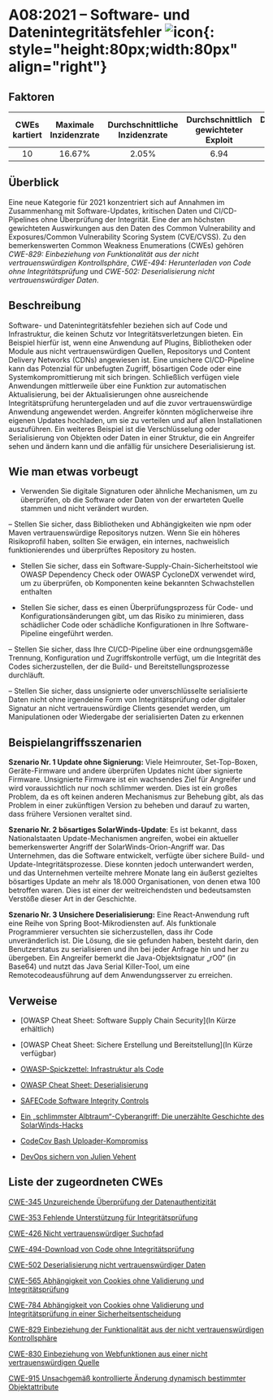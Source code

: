 # A08:2021 – Software- und Datenintegritätsfehler ![icon](assets/TOP_10_Icons_Final_Software_and_Data_Integrity_Failures.png){: style="height:80px;width:80px" align="right"}

## Faktoren

| CWEs kartiert | Maximale Inzidenzrate | Durchschnittliche Inzidenzrate | Durchschnittlich gewichteter Exploit | Durchschnittliche gewichtete Auswirkung | Maximale Abdeckung | Durchschnittliche Abdeckung | Gesamtzahl der Vorkommen | CVEs insgesamt |
|:-------------:|:--------------------:|:--------------------:|:--------------:|:--------------:|:----------------------:|:---------------------:|:-------------------:|:------------:|
| 10          | 16.67%             | 2.05%              | 6.94                 | 7.94                | 75.04%       | 45.35%       | 47,972            | 1,152      |

## Überblick

Eine neue Kategorie für 2021 konzentriert sich auf Annahmen im Zusammenhang mit Software-Updates, kritischen Daten und CI/CD-Pipelines ohne Überprüfung der Integrität. Eine der am höchsten gewichteten Auswirkungen aus den Daten des Common Vulnerability and Exposures/Common Vulnerability Scoring System (CVE/CVSS). Zu den bemerkenswerten Common Weakness Enumerations (CWEs) gehören *CWE-829: Einbeziehung von Funktionalität aus der nicht vertrauenswürdigen Kontrollsphäre*, *CWE-494: Herunterladen von Code ohne Integritätsprüfung* und *CWE-502: Deserialisierung nicht vertrauenswürdiger Daten*.

## Beschreibung

Software- und Datenintegritätsfehler beziehen sich auf Code und Infrastruktur, die keinen Schutz vor Integritätsverletzungen bieten. Ein Beispiel hierfür ist, wenn eine Anwendung auf Plugins, Bibliotheken oder Module aus nicht vertrauenswürdigen Quellen, Repositorys und Content Delivery Networks (CDNs) angewiesen ist. Eine unsichere CI/CD-Pipeline kann das Potenzial für unbefugten Zugriff, bösartigen Code oder eine Systemkompromittierung mit sich bringen. Schließlich verfügen viele Anwendungen mittlerweile über eine Funktion zur automatischen Aktualisierung, bei der Aktualisierungen ohne ausreichende Integritätsprüfung heruntergeladen und auf die zuvor vertrauenswürdige Anwendung angewendet werden. Angreifer könnten möglicherweise ihre eigenen Updates hochladen, um sie zu verteilen und auf allen Installationen auszuführen. Ein weiteres Beispiel ist die Verschlüsselung oder Serialisierung von Objekten oder Daten in einer Struktur, die ein Angreifer sehen und ändern kann und die anfällig für unsichere Deserialisierung ist.

## Wie man etwas vorbeugt

- Verwenden Sie digitale Signaturen oder ähnliche Mechanismen, um zu überprüfen, ob die Software oder Daten von der erwarteten Quelle stammen und nicht verändert wurden.

– Stellen Sie sicher, dass Bibliotheken und Abhängigkeiten wie npm oder Maven vertrauenswürdige Repositorys nutzen. Wenn Sie ein höheres Risikoprofil haben, sollten Sie erwägen, ein internes, nachweislich funktionierendes und überprüftes Repository zu hosten.

- Stellen Sie sicher, dass ein Software-Supply-Chain-Sicherheitstool wie OWASP Dependency Check oder OWASP CycloneDX verwendet wird, um zu überprüfen, ob Komponenten keine bekannten Schwachstellen enthalten

- Stellen Sie sicher, dass es einen Überprüfungsprozess für Code- und Konfigurationsänderungen gibt, um das Risiko zu minimieren, dass schädlicher Code oder schädliche Konfigurationen in Ihre Software-Pipeline eingeführt werden.

– Stellen Sie sicher, dass Ihre CI/CD-Pipeline über eine ordnungsgemäße Trennung, Konfiguration und Zugriffskontrolle verfügt, um die Integrität des Codes sicherzustellen, der die Build- und Bereitstellungsprozesse durchläuft.

– Stellen Sie sicher, dass unsignierte oder unverschlüsselte serialisierte Daten nicht ohne irgendeine Form von Integritätsprüfung oder digitaler Signatur an nicht vertrauenswürdige Clients gesendet werden, um Manipulationen oder Wiedergabe der serialisierten Daten zu erkennen

## Beispielangriffsszenarien

**Szenario Nr. 1 Update ohne Signierung:** Viele Heimrouter, Set-Top-Boxen, Geräte-Firmware und andere überprüfen Updates nicht über signierte Firmware. Unsignierte Firmware ist ein wachsendes Ziel für Angreifer und wird voraussichtlich nur noch schlimmer werden. Dies ist ein großes Problem, da es oft keinen anderen Mechanismus zur Behebung gibt, als das Problem in einer zukünftigen Version zu beheben und darauf zu warten, dass frühere Versionen veraltet sind.

**Szenario Nr. 2 bösartiges SolarWinds-Update**: Es ist bekannt, dass Nationalstaaten Update-Mechanismen angreifen, wobei ein aktueller bemerkenswerter Angriff der SolarWinds-Orion-Angriff war. Das Unternehmen, das die Software entwickelt, verfügte über sichere Build- und Update-Integritätsprozesse. Diese konnten jedoch unterwandert werden, und das Unternehmen verteilte mehrere Monate lang ein äußerst gezieltes bösartiges Update an mehr als 18.000 Organisationen, von denen etwa 100 betroffen waren. Dies ist einer der weitreichendsten und bedeutsamsten Verstöße dieser Art in der Geschichte.

**Szenario Nr. 3 Unsichere Deserialisierung:** Eine React-Anwendung ruft eine Reihe von Spring Boot-Mikrodiensten auf. Als funktionale Programmierer versuchten sie sicherzustellen, dass ihr Code unveränderlich ist. Die Lösung, die sie gefunden haben, besteht darin, den Benutzerstatus zu serialisieren und ihn bei jeder Anfrage hin und her zu übergeben. Ein Angreifer bemerkt die Java-Objektsignatur „rO0“ (in Base64) und nutzt das Java Serial Killer-Tool, um eine Remotecodeausführung auf dem Anwendungsserver zu erreichen.

## Verweise

- \[OWASP Cheat Sheet: Software Supply Chain Security\](In Kürze erhältlich)

- \[OWASP Cheat Sheet: Sichere Erstellung und Bereitstellung\](In Kürze verfügbar)

- [OWASP-Spickzettel: Infrastruktur als Code](https://cheatsheetseries.owasp.org/cheatsheets/Infrastructure_as_Code_Security_Cheat_Sheet.html)

- [OWASP Cheat Sheet: Deserialisierung]( <https://www.owasp.org/index.php/Deserialization_Cheat_Sheet>)

- [SAFECode Software Integrity Controls]( https://safecode.org/publication/SAFECode_Software_Integrity_Controls0610.pdf)

- [Ein „schlimmster Albtraum“-Cyberangriff: Die unerzählte Geschichte des SolarWinds-Hacks](<https://www.npr.org/2021/04/16/985439655/a-worst-nightmare-cyberattack-the-untold-story -of-the-solarwinds-hack>)

- [CodeCov Bash Uploader-Kompromiss](https://about.codecov.io/security-update)

- [DevOps sichern von Julien Vehent](https://www.manning.com/books/securing-devops)

## Liste der zugeordneten CWEs

[CWE-345 Unzureichende Überprüfung der Datenauthentizität](https://cwe.mitre.org/data/definitions/345.html)

[CWE-353 Fehlende Unterstützung für Integritätsprüfung](https://cwe.mitre.org/data/definitions/353.html)

[CWE-426 Nicht vertrauenswürdiger Suchpfad](https://cwe.mitre.org/data/definitions/426.html)

[CWE-494-Download von Code ohne Integritätsprüfung](https://cwe.mitre.org/data/definitions/494.html)

[CWE-502 Deserialisierung nicht vertrauenswürdiger Daten](https://cwe.mitre.org/data/definitions/502.html)

[CWE-565 Abhängigkeit von Cookies ohne Validierung und Integritätsprüfung](https://cwe.mitre.org/data/definitions/565.html)

[CWE-784 Abhängigkeit von Cookies ohne Validierung und Integritätsprüfung in einer Sicherheitsentscheidung](https://cwe.mitre.org/data/definitions/784.html)

[CWE-829 Einbeziehung der Funktionalität aus der nicht vertrauenswürdigen Kontrollsphäre](https://cwe.mitre.org/data/definitions/829.html)

[CWE-830 Einbeziehung von Webfunktionen aus einer nicht vertrauenswürdigen Quelle](https://cwe.mitre.org/data/definitions/830.html)

[CWE-915 Unsachgemäß kontrollierte Änderung dynamisch bestimmter Objektattribute](https://cwe.mitre.org/data/definitions/915.html)

